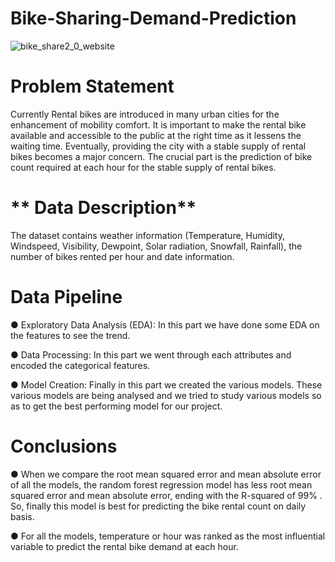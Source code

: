# **Bike-Sharing-Demand-Prediction**
![bike_share2_0_website](https://user-images.githubusercontent.com/100477239/173245250-24207c40-3068-4356-bae8-bd7d148ff47d.png)

# **Problem Statement**

Currently Rental bikes are introduced in many urban cities for the enhancement of mobility comfort. It is important to make the rental bike available and accessible to the public at the right time as it lessens the waiting time. Eventually, providing the city with a stable supply of rental bikes becomes a major concern. The crucial part is the prediction of bike count required at each hour for the stable supply of rental bikes.

# ** Data Description**

The dataset contains weather information (Temperature, Humidity, Windspeed, Visibility, Dewpoint, Solar radiation, Snowfall, Rainfall), the number of bikes rented per hour and date information.

# **Data Pipeline**

● Exploratory Data Analysis (EDA): In this part we have done some EDA on the features to see the trend.

● Data Processing: In this part we went through each attributes and encoded the categorical features.

● Model Creation: Finally in this part we created the various models. These various models are being analysed and we tried to study various models so as to get the best performing model for our project.

# **Conclusions**

● When we compare the root mean squared error and mean absolute error of all the models, the random forest regression model has less root mean squared error and mean absolute error, ending with the R-squared of 99% . So, finally this model is best for predicting the bike rental count on daily basis.

● For all the models, temperature or hour was ranked as the most influential variable to predict the rental bike demand at each hour.
